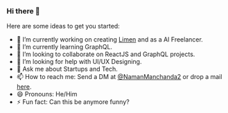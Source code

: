 ### Hi there 👋


Here are some ideas to get you started:

- 🔭 I’m currently working on creating [Limen](https://github.com/LimenLabs) and as a AI Freelancer.
- 🌱 I’m currently learning GraphQL.
- 👯 I’m looking to collaborate on ReactJS and GraphQL projects.
- 🤔 I’m looking for help with UI/UX Designing.
- 💬 Ask me about Startups and Tech.
- 📫 How to reach me: Send a DM at [@NamanManchanda2](https://twitter.com/NamanManchanda2) or drop a mail [here](naman.mohan09@outlook.com).
- 😄 Pronouns: He/Him
- ⚡ Fun fact: Can this be anymore funny?

